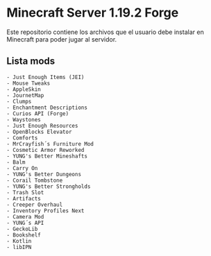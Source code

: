 # Minecraft Server 1.19.2 Forge
Este repositorio contiene los archivos que el usuario debe instalar en Minecraft para poder jugar al servidor.

## Lista mods
    - Just Enough Items (JEI)
    - Mouse Tweaks
    - AppleSkin
    - JournetMap
    - Clumps
    - Enchantment Descriptions
    - Curios API (Forge)
    - Waystones
    - Just Enough Resources
    - OpenBlocks Elevator
    - Comforts
    - MrCrayfish´s Furniture Mod
    - Cosmetic Armor Reworked
    - YUNG's Better Mineshafts
    - Balm 
    - Carry On 
    - YUNG's Better Dungeons 
    - Corail Tombstone 
    - YUNG's Better Strongholds 
    - Trash Slot 
    - Artifacts 
    - Creeper Overhaul 
    - Inventory Profiles Next 
    - Camera Mod 
    - YUNG´s API
    - GeckoLib
    - Bookshelf
    - Kotlin
    - libIPN
